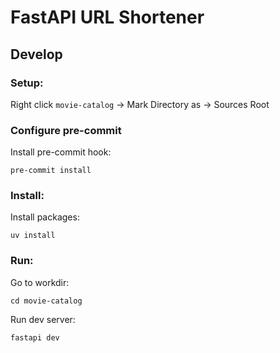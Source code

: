 # FastAPI URL Shortener

## Develop

### Setup:

Right click `movie-catalog` -> Mark Directory as -> Sources Root

### Configure pre-commit

Install pre-commit hook:
```shell
pre-commit install
```

### Install:
Install packages:
```shell
uv install
```

### Run:
Go to workdir:
```shell
cd movie-catalog
```

Run dev server:
```shell
fastapi dev
```
